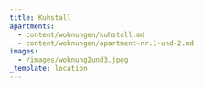 ```yaml
---
title: Kuhstall
apartments:
  - content/wohnungen/kuhstall.md
  - content/wohnungen/apartment-nr.1-und-2.md
images:
  - /images/wohnung2und3.jpeg
_template: location
---
```


